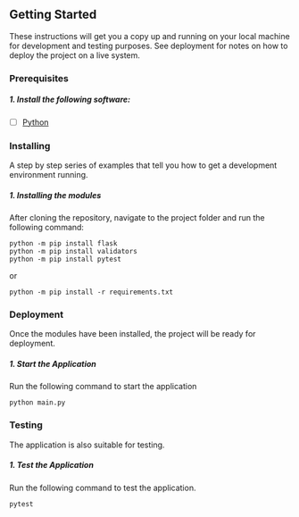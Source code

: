 ## Getting Started
These instructions will get you a copy up and running on your local machine for development and testing purposes. See deployment for notes on how to deploy the project on a live system.

### Prerequisites
##### 1. Install the following software:
- [ ] [Python](https://www.python.org/)


### Installing
A step by step series of examples that tell you how to get a development environment running.

##### 1. Installing the modules
After cloning the repository, navigate to the project folder and run the following command: 
```console   
python -m pip install flask
python -m pip install validators
python -m pip install pytest
```

or 

```console   
python -m pip install -r requirements.txt
```

### Deployment
Once the modules have been installed, the project will be ready for deployment. 

##### 1. Start the Application
Run the following command to start the application
```console   
python main.py
```

### Testing
The application is also suitable for testing.

##### 1. Test the Application
Run the following command to test the application.
```console   
pytest
```